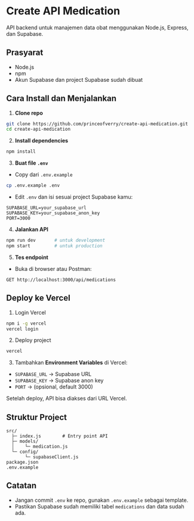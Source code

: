 # Create API Medication

API backend untuk manajemen data obat menggunakan Node.js, Express, dan Supabase.

## Prasyarat

- Node.js
- npm
- Akun Supabase dan project Supabase sudah dibuat

## Cara Install dan Menjalankan

1. **Clone repo**

```bash
git clone https://github.com/princeofverry/create-api-medication.git
cd create-api-medication
```

2. **Install dependencies**

```bash
npm install
```

3. **Buat file `.env`**

- Copy dari `.env.example`

```bash
cp .env.example .env
```

- Edit `.env` dan isi sesuai project Supabase kamu:

```
SUPABASE_URL=your_supabase_url
SUPABASE_KEY=your_supabase_anon_key
PORT=3000
```

4. **Jalankan API**

```bash
npm run dev       # untuk development
npm start         # untuk production
```

5. **Tes endpoint**

- Buka di browser atau Postman:

```
GET http://localhost:3000/api/medications
```

## Deploy ke Vercel

1. Login Vercel

```bash
npm i -g vercel
vercel login
```

2. Deploy project

```bash
vercel
```

3. Tambahkan **Environment Variables** di Vercel:

- `SUPABASE_URL` → Supabase URL
- `SUPABASE_KEY` → Supabase anon key
- `PORT` → (opsional, default 3000)

Setelah deploy, API bisa diakses dari URL Vercel.

## Struktur Project

```
src/
  ├─ index.js        # Entry point API
  ├─ models/
  │    └─ medication.js
  └─ config/
       └─ supabaseClient.js
package.json
.env.example
```

## Catatan

- Jangan commit `.env` ke repo, gunakan `.env.example` sebagai template.
- Pastikan Supabase sudah memiliki tabel `medications` dan data sudah ada.
